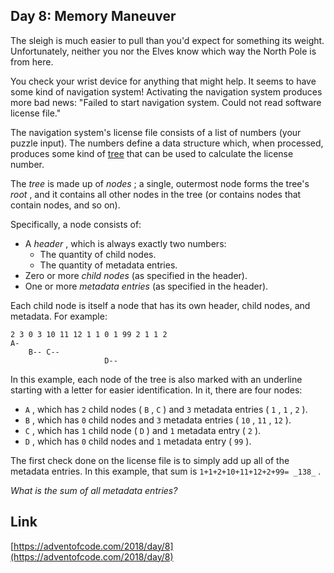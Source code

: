 ## Day 8: Memory Maneuver

The sleigh is much easier to pull than you'd expect for something its weight. Unfortunately, neither you nor the Elves know which way the North Pole is from here.

You check your wrist device for anything that might help. It seems to have some kind of navigation system! Activating the navigation system produces more bad news: "Failed to start navigation system. Could not read software license file."

The navigation system's license file consists of a list of numbers (your puzzle input). The numbers define a data structure which, when processed, produces some kind of [tree](<https://en.wikipedia.org/wiki/Tree_(data_structure)>) that can be used to calculate the license number.

The _tree_ is made up of _nodes_ ; a single, outermost node forms the tree's _root_ , and it contains all other nodes in the tree (or contains nodes that contain nodes, and so on).

Specifically, a node consists of:

- A _header_ , which is always exactly two numbers:
  - The quantity of child nodes.
  - The quantity of metadata entries.
- Zero or more _child nodes_ (as specified in the header).
- One or more _metadata entries_ (as specified in the header).

Each child node is itself a node that has its own header, child nodes, and metadata. For example:

    2 3 0 3 10 11 12 1 1 0 1 99 2 1 1 2
    A-
        B-- C--
                         D--

In this example, each node of the tree is also marked with an underline starting with a letter for easier identification. In it, there are four nodes:

- `A` , which has `2` child nodes ( `B` , `C` ) and `3` metadata entries ( `1` , `1` , `2` ).
- `B` , which has `0` child nodes and `3` metadata entries ( `10` , `11` , `12` ).
- `C` , which has `1` child node ( `D` ) and `1` metadata entry ( `2` ).
- `D` , which has `0` child nodes and `1` metadata entry ( `99` ).

The first check done on the license file is to simply add up all of the metadata entries. In this example, that sum is `1+1+2+10+11+12+2+99= _138_` .

_What is the sum of all metadata entries?_

## Link

[https://adventofcode.com/2018/day/8](https://adventofcode.com/2018/day/8)
